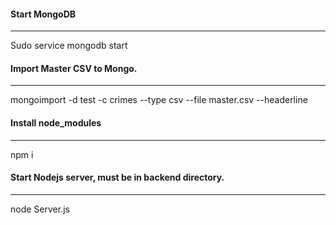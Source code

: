 #### Start MongoDB
---
Sudo service mongodb start

#### Import Master CSV to Mongo.
---
mongoimport -d test -c crimes --type csv --file master.csv --headerline

#### Install node_modules
---
npm i 

#### Start Nodejs server, must be in backend directory.
---
node Server.js
